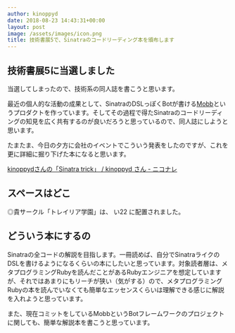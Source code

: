 ```yaml
---
author: kinoppyd
date: 2018-08-23 14:43:31+00:00
layout: post
image: /assets/images/icon.png
title: 技術書展5で、Sinatraのコードリーディング本を頒布します
---
```


## 技術書展5に当選しました


当選してしまったので、技術系の同人誌を書こうと思います。

最近の個人的な活動の成果として、SinatraのDSLっぽくBotが書ける[Mobb](https://github.com/kinoppyd/mobb)というプロダクトを作っています。そしてその過程で得たSinatraのコードリーディングの知見を広く共有するのが良いだろうと思っているので、同人誌にしようと思います。

たまたま、今日の夕方に会社のイベントでこういう発表をしたのですが、これを更に詳細に掘り下げた本になると思います。

[kinoppydさんの「Sinatra trick」 / kinoppyd さん - ニコナレ](https://niconare.nicovideo.jp/watch/kn3360)


## スペースはどこ


◎貴サークル「トレイリア学園」は、 い22 に配置されました。


## どういう本にするの


Sinatraの全コードの解説を目指します。一冊読めば、自分でSinatraライクのDSLを書けるようになるくらいの本にしたいと思っています。対象読者層は、メタプログラミングRubyを読んだことがあるRubyエンジニアを想定していますが、それではあまりにもリーチが狭い（気がする）ので、メタプログラミングRubyの本を読んでいなくても簡単なエッセンスくらいは理解できる感じに解説を入れようと思っています。

また、現在コミットをしているMobbというBotフレームワークのプロジェクトに関しても、簡単な解説本を書こうと思っています。
